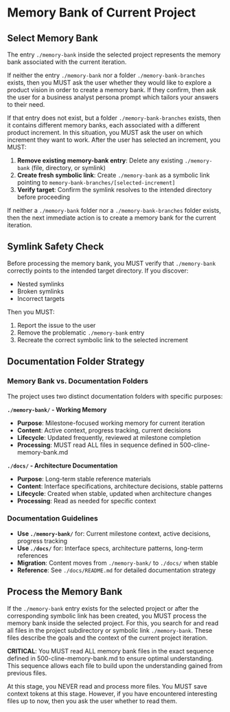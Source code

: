 # Memory Bank of Current Project

## Select Memory Bank

The entry `./memory-bank` inside the selected project represents the memory bank associated with the current iteration.

If neither the entry `./memory-bank` nor a folder `./memory-bank-branches` exists, then you MUST ask the user whether they would like to explore a product vision in order to create a memory bank. If they confirm, then ask the user for a business analyst persona prompt which tailors your answers to their need.

If that entry does not exist, but a folder `./memory-bank-branches` exists, then it contains different memory banks, each associated with a different product increment. In this situation, you MUST ask the user on which increment they want to work. After the user has selected an increment, you MUST:

1. **Remove existing memory-bank entry**: Delete any existing `./memory-bank` (file, directory, or symlink)
2. **Create fresh symbolic link**: Create `./memory-bank` as a symbolic link pointing to `memory-bank-branches/[selected-increment]`
3. **Verify target**: Confirm the symlink resolves to the intended directory before proceeding

If neither a `./memory-bank` folder nor a `./memory-bank-branches` folder exists, then the next immediate action is to create a memory bank for the current iteration.

## Symlink Safety Check

Before processing the memory bank, you MUST verify that `./memory-bank` correctly points to the intended target directory. If you discover:

- Nested symlinks
- Broken symlinks  
- Incorrect targets

Then you MUST:

1. Report the issue to the user
2. Remove the problematic `./memory-bank` entry
3. Recreate the correct symbolic link to the selected increment

## Documentation Folder Strategy

### Memory Bank vs. Documentation Folders

The project uses two distinct documentation folders with specific purposes:

**`./memory-bank/` - Working Memory**
- **Purpose**: Milestone-focused working memory for current iteration
- **Content**: Active context, progress tracking, current decisions
- **Lifecycle**: Updated frequently, reviewed at milestone completion
- **Processing**: MUST read ALL files in sequence defined in 500-cline-memory-bank.md

**`./docs/` - Architecture Documentation**  
- **Purpose**: Long-term stable reference materials
- **Content**: Interface specifications, architecture decisions, stable patterns
- **Lifecycle**: Created when stable, updated when architecture changes
- **Processing**: Read as needed for specific context

### Documentation Guidelines

- **Use `./memory-bank/`** for: Current milestone context, active decisions, progress tracking
- **Use `./docs/`** for: Interface specs, architecture patterns, long-term references
- **Migration**: Content moves from `./memory-bank/` to `./docs/` when stable
- **Reference**: See `./docs/README.md` for detailed documentation strategy

## Process the Memory Bank

If the `./memory-bank` entry exists for the selected project or after the corresponding symbolic link has been created, you MUST process the memory bank inside the selected project. For this, you search for and read all files in the project subdirectory or symbolic link `./memory-bank`. These files describe the goals and the context of the current project iteration.

**CRITICAL**: You MUST read ALL memory bank files in the exact sequence defined in 500-cline-memory-bank.md to ensure optimal understanding. This sequence allows each file to build upon the understanding gained from previous files.

At this stage, you NEVER read and process more files. You MUST save context tokens at this stage. However, if you have encountered interesting files up to now, then you ask the user whether to read them.

